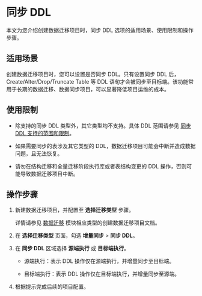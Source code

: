 # 同步 DDL

本文为您介绍创建数据迁移项目时，同步 DDL 选项的适用场景、使用限制和操作步骤。

## 适用场景

创建数据迁移项目时，您可以设置是否同步 DDL。只有设置同步 DDL 后，Create/Alter/Drop/Truncate Table 等 DDL 语句才会被同步至目标端。该功能常用于长期的数据迁移、数据同步项目，可以显著降低项目运维的成本。

## 使用限制

* 除支持的同步 DDL 类型外，其它类型均不支持。具体 DDL 范围请参见 [同步 DDL 支持的范围和限制](../1700.supported-ddl-operations-for-incremental-migration-and-limits/100.mysql-to-obmysql/100.mysql-to-obmysql-overview.md)。

* 如果需要同步的表涉及其它类型的 DDL，数据迁移项目可能会中断并造成数据问题，且无法恢复。

* 请勿在结构迁移和全量迁移阶段执行库或者表结构变更的 DDL 操作，否则可能导致数据迁移项目中断。

## 操作步骤

1. 新建数据迁移项目，并配置至 **选择迁移类型** 步骤。

    详情请参见 [数据迁移](../100.data-migration-overview.md) 模块相应类型的创建数据迁移项目文档。

2. 在 **选择迁移类型** 页面，勾选 **增量同步** > **同步 DDL**。

3. 在 **同步 DDL** 区域选择 **源端执行** 或 **目标端执行**。

   * 源端执行：表示 DDL 操作仅在源端执行，并增量同步至目标端。

   * 目标端执行：表示 DDL 操作仅在目标端执行，并增量同步至源端。

4. 根据提示完成后续的项目配置。
